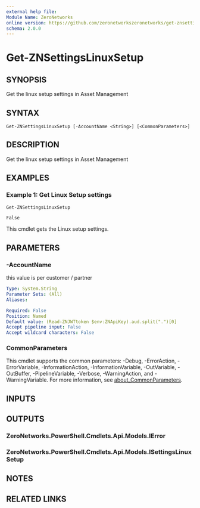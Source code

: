 ```yaml
---
external help file:
Module Name: ZeroNetworks
online version: https://github.com/zeronetworkszeronetworks/get-znsettingslinuxsetup
schema: 2.0.0
---
```


# Get-ZNSettingsLinuxSetup

## SYNOPSIS
Get the linux setup settings in Asset Management

## SYNTAX

```
Get-ZNSettingsLinuxSetup [-AccountName <String>] [<CommonParameters>]
```

## DESCRIPTION
Get the linux setup settings in Asset Management

## EXAMPLES

### Example 1: Get Linux Setup settings
```powershell
Get-ZNSettingsLinuxSetup
```

```output
False
```

This cmdlet gets the Linux setup settings.

## PARAMETERS

### -AccountName
this value is per customer / partner

```yaml
Type: System.String
Parameter Sets: (All)
Aliases:

Required: False
Position: Named
Default value: (Read-ZNJWTtoken $env:ZNApiKey).aud.split(".")[0]
Accept pipeline input: False
Accept wildcard characters: False
```

### CommonParameters
This cmdlet supports the common parameters: -Debug, -ErrorAction, -ErrorVariable, -InformationAction, -InformationVariable, -OutVariable, -OutBuffer, -PipelineVariable, -Verbose, -WarningAction, and -WarningVariable. For more information, see [about_CommonParameters](http://go.microsoft.com/fwlink/?LinkID=113216).

## INPUTS

## OUTPUTS

### ZeroNetworks.PowerShell.Cmdlets.Api.Models.IError

### ZeroNetworks.PowerShell.Cmdlets.Api.Models.ISettingsLinuxSetup

## NOTES

## RELATED LINKS

